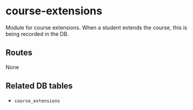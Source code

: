# course-extensions

Module for course extensions. When a student extends the course, this is being recorded in the DB.

## Routes

None

## Related DB tables
- `course_extensions`
